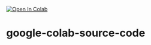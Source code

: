 [![Open In Colab](https://colab.research.google.com/assets/colab-badge.svg)](https://colab.research.google.com/drive/1tnl4tUQ3FvLDyEonP_O11eKbAlobaBus)

# google-colab-source-code
